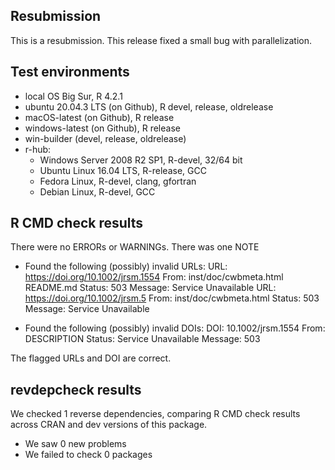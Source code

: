 ## Resubmission

This is a resubmission. This release fixed a small bug with parallelization. 


## Test environments

* local OS Big Sur, R 4.2.1
* ubuntu 20.04.3 LTS (on Github), R devel, release, oldrelease
* macOS-latest (on Github), R release
* windows-latest (on Github), R release
* win-builder (devel, release, oldrelease)
* r-hub:
  * Windows Server 2008 R2 SP1, R-devel, 32/64 bit
  * Ubuntu Linux 16.04 LTS, R-release, GCC
  * Fedora Linux, R-devel, clang, gfortran
  * Debian Linux, R-devel, GCC

## R CMD check results

There were no ERRORs or WARNINGs. There was one NOTE

* Found the following (possibly) invalid URLs:
  URL: https://doi.org/10.1002/jrsm.1554
    From: inst/doc/cwbmeta.html
          README.md
    Status: 503
    Message: Service Unavailable
  URL: https://doi.org/10.1002/jrsm.5
    From: inst/doc/cwbmeta.html
    Status: 503
    Message: Service Unavailable
    
* Found the following (possibly) invalid DOIs:
  DOI: 10.1002/jrsm.1554
    From: DESCRIPTION
    Status: Service Unavailable
    Message: 503


The flagged URLs and DOI are correct.


## revdepcheck results

We checked 1 reverse dependencies, comparing R CMD check results across CRAN and dev versions of this package.

 * We saw 0 new problems
 * We failed to check 0 packages

